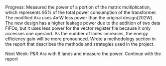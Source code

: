 Progress:
Measured the power of a portion of the matrix multiplication, which represents 95% of the total power consumption of the transformer. The modified Ara uses 4mW less power than the original design(202W). The new design has a higher leakage power due to the addition of two data FIFOs, but it uses less power for the vector register file because it only accesses one operand. As the number of lanes increases, the energy efficiency gain will be more pronounced.
Wrote a methodology section in the report that describes the methods and strategies used in the project.

Next Week:
P&R Ara with 8 lanes and measure the power.
Continue with the report
